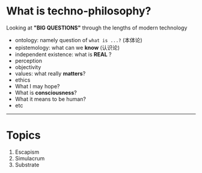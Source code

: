 # What is techno-philosophy?
Looking at **"BIG QUESTIONS"**  through the lengths of modern technology

- ontology: namely question of `what is ...?` (本体论)
- epistemology: what can we **know** (认识论)
- independent existence: what is **REAL** ?
- perception
- objectivity
- values: what really **matters**?
- ethics
- What I may hope?
- What is **consciousness**?
- What it means to be human?
- etc

---
# Topics
1. Escapism
2. Simulacrum
3. Substrate